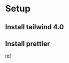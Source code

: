 # Setup

## Install tailwind 4.0

## Install prettier

[ref](https://tailwindcss.com/blog/automatic-class-sorting-with-prettier)
